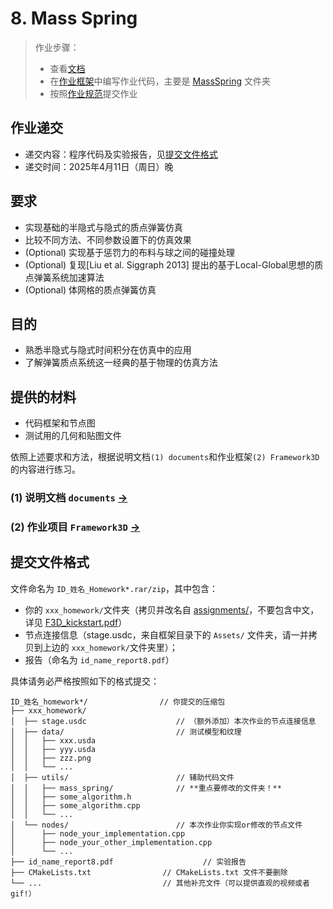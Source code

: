 # 8. Mass Spring

> 作业步骤：
> - 查看[文档](./documents/README.md)
> - 在[作业框架](../../Framework3D)中编写作业代码，主要是 [MassSpring](../../Framework3D/submissions/assignments/utils/mass_spring/) 文件夹
> - 按照[作业规范](../README.md)提交作业

## 作业递交

- 递交内容：程序代码及实验报告，见[提交文件格式](#提交文件格式)
- 递交时间：2025年4月11日（周日）晚

## 要求

- 实现基础的半隐式与隐式的质点弹簧仿真
- 比较不同方法、不同参数设置下的仿真效果
- (Optional) 实现基于惩罚力的布料与球之间的碰撞处理
- (Optional) 复现[Liu et al. Siggraph 2013] 提出的基于Local-Global思想的质点弹簧系统加速算法
- (Optional) 体网格的质点弹簧仿真

## 目的

- 熟悉半隐式与隐式时间积分在仿真中的应用
- 了解弹簧质点系统这一经典的基于物理的仿真方法


## 提供的材料

- 代码框架和节点图
- 测试用的几何和贴图文件


依照上述要求和方法，根据说明文档`(1) documents`和作业框架`(2) Framework3D`的内容进行练习。

### (1) 说明文档 `documents` [->]() 

### (2) 作业项目 `Framework3D` [->](../../Framework3D/) 

## 提交文件格式

文件命名为 `ID_姓名_Homework*.rar/zip`，其中包含：

  - 你的 `xxx_homework/`文件夹（拷贝并改名自 [assignments/](../../Framework3D/submissions/assignments/)，不要包含中文，详见 [F3D_kickstart.pdf](../../Framework3D/F3D%20kickstart.pdf)）
  - 节点连接信息（stage.usdc，来自框架目录下的 `Assets/` 文件夹，请一并拷贝到上边的 `xxx_homework/`文件夹里）；
  - 报告（命名为 `id_name_report8.pdf`）
  
  具体请务必严格按照如下的格式提交：

  ```
  ID_姓名_homework*/                // 你提交的压缩包
  ├── xxx_homework/                  
  │  ├── stage.usdc                    // （额外添加）本次作业的节点连接信息
  │  ├── data/                         // 测试模型和纹理
  │  │   ├── xxx.usda
  │  │   ├── yyy.usda
  │  │   ├── zzz.png
  │  │   └── ...  
  │  ├── utils/                        // 辅助代码文件
  │  │   ├── mass_spring/              // **重点要修改的文件夹！**
  │  │   ├── some_algorithm.h
  │  │   ├── some_algorithm.cpp
  │  │   └── ...  
  │  └── nodes/                        // 本次作业你实现or修改的节点文件
  │      ├── node_your_implementation.cpp
  │      ├── node_your_other_implementation.cpp
  │      └── ...  
  ├── id_name_report8.pdf                    // 实验报告
  ├── CMakeLists.txt                // CMakeLists.txt 文件不要删除
  └── ...                           // 其他补充文件（可以提供直观的视频或者 gif!）
  ```
